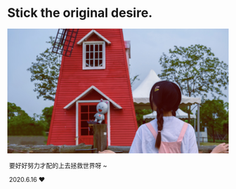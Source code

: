 # Stick the original desire. 

![Meow](Content/Assets/README/Meow.jpg)

​				要好好努力才配的上去拯救世界呀 ~

​								                           2020.6.16  ❤️